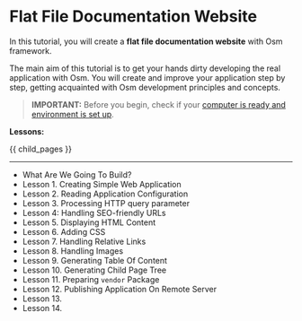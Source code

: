 # Flat File Documentation Website

In this tutorial, you will create a **flat file documentation website** with Osm framework.

The main aim of this tutorial is to get your hands dirty developing the real application with Osm. 
You will create and improve your application step by step, getting acquainted with Osm development 
principles and concepts.

>**IMPORTANT:** Before you begin, check if your 
[computer is ready and environment is set up](../../introduction/preparing-your-computer/).

**Lessons:**

{{ child_pages }}


--------------------

* What Are We Going To Build?
* Lesson 1. Creating Simple Web Application
* Lesson 2. Reading Application Configuration
* Lesson 3. Processing HTTP query parameter
* Lesson 4: Handling SEO-friendly URLs
* Lesson 5. Displaying HTML Content
* Lesson 6. Adding CSS
* Lesson 7. Handling Relative Links
* Lesson 8. Handling Images
* Lesson 9. Generating Table Of Content
* Lesson 10. Generating Child Page Tree
* Lesson 11. Preparing `vendor` Package
* Lesson 12. Publishing Application On Remote Server
* Lesson 13.
* Lesson 14.

